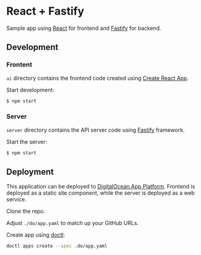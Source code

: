 # React + Fastify

Sample app using [React](https://reactjs.org/) for frontend and [Fastify](https://fastify.io/) for backend.

## Development

### Frontent

`ui` directory contains the frontend code created using [Create React App](https://create-react-app.dev).

Start development:

```sh
$ npm start
```

### Server

`server` directory contains the API server code using [Fastify](https://fastify.io/) framework. 

Start the server:

```sh
$ npm start
```

## Deployment

This application can be deployed to [DigitalOcean App Platform](https://www.digitalocean.com/products/app-platform/). Frontend is deployed as a static site component, while the server is deployed as a web service.

Clone the repo.

Adjust `./do/app.yaml` to match up your GitHub URLs.

Create app using [doctl](https://github.com/digitalocean/doctl):

```sh
doctl apps create --spec .do/app.yaml
```

